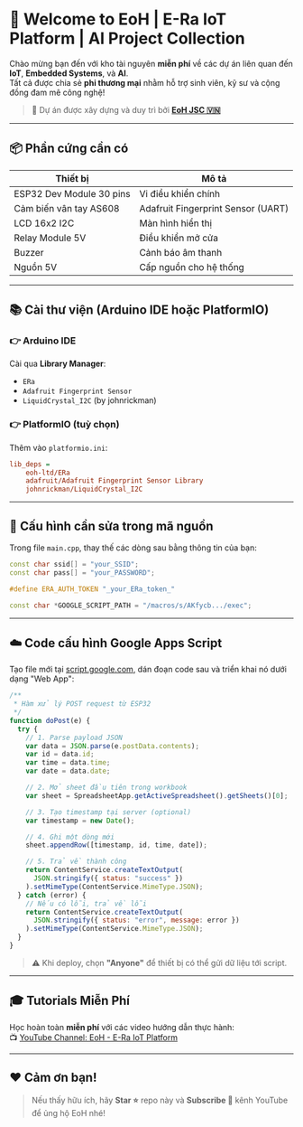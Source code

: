 # 🚀 Welcome to EoH | E-Ra IoT Platform | AI Project Collection

Chào mừng bạn đến với kho tài nguyên **miễn phí** về các dự án liên quan đến **IoT**, **Embedded Systems**, và **AI**.  
Tất cả được chia sẻ **phi thương mại** nhằm hỗ trợ sinh viên, kỹ sư và cộng đồng đam mê công nghệ!

> 🔧 Dự án được xây dựng và duy trì bởi [**EoH JSC 🇻🇳**](https://e-ra.io/index.html)

---

## 📦 Phần cứng cần có

| Thiết bị                 | Mô tả                              |
| ------------------------ | ---------------------------------- |
| ESP32 Dev Module 30 pins | Vi điều khiển chính                |
| Cảm biến vân tay AS608   | Adafruit Fingerprint Sensor (UART) |
| LCD 16x2 I2C             | Màn hình hiển thị                  |
| Relay Module 5V          | Điều khiển mở cửa                  |
| Buzzer                   | Cảnh báo âm thanh                  |
| Nguồn 5V                 | Cấp nguồn cho hệ thống             |

---

## 📚 Cài thư viện (Arduino IDE hoặc PlatformIO)

### 👉 Arduino IDE

Cài qua **Library Manager**:

- `ERa`
- `Adafruit Fingerprint Sensor`
- `LiquidCrystal_I2C` (by johnrickman)

### 👉 PlatformIO (tuỳ chọn)

Thêm vào `platformio.ini`:

```ini
lib_deps =
    eoh-ltd/ERa
    adafruit/Adafruit Fingerprint Sensor Library
    johnrickman/LiquidCrystal_I2C
```

---

## 🔧 Cấu hình cần sửa trong mã nguồn

Trong file `main.cpp`, thay thế các dòng sau bằng thông tin của bạn:

```cpp
const char ssid[] = "your_SSID";
const char pass[] = "your_PASSWORD";

#define ERA_AUTH_TOKEN "_your_ERa_token_"

const char *GOOGLE_SCRIPT_PATH = "/macros/s/AKfycb.../exec";
```

---

## ☁️ Code cấu hình Google Apps Script

Tạo file mới tại [script.google.com](https://script.google.com), dán đoạn code sau và triển khai nó dưới dạng "Web App":

```javascript
/**
 * Hàm xử lý POST request từ ESP32
 */
function doPost(e) {
  try {
    // 1. Parse payload JSON
    var data = JSON.parse(e.postData.contents);
    var id = data.id;
    var time = data.time;
    var date = data.date;

    // 2. Mở sheet đầu tiên trong workbook
    var sheet = SpreadsheetApp.getActiveSpreadsheet().getSheets()[0];

    // 3. Tạo timestamp tại server (optional)
    var timestamp = new Date();

    // 4. Ghi một dòng mới
    sheet.appendRow([timestamp, id, time, date]);

    // 5. Trả về thành công
    return ContentService.createTextOutput(
      JSON.stringify({ status: "success" })
    ).setMimeType(ContentService.MimeType.JSON);
  } catch (error) {
    // Nếu có lỗi, trả về lỗi
    return ContentService.createTextOutput(
      JSON.stringify({ status: "error", message: error })
    ).setMimeType(ContentService.MimeType.JSON);
  }
}
```

> ⚠️ Khi deploy, chọn **"Anyone"** để thiết bị có thể gửi dữ liệu tới script.

---

## 🎓 Tutorials Miễn Phí

Học hoàn toàn **miễn phí** với các video hướng dẫn thực hành:  
📺 [YouTube Channel: EoH - E-Ra IoT Platform](https://www.youtube.com/@eohchannelofficial)

---

## ❤️ Cảm ơn bạn!

> Nếu thấy hữu ích, hãy **Star ⭐** repo này và **Subscribe 🔔** kênh YouTube để ủng hộ EoH nhé!
